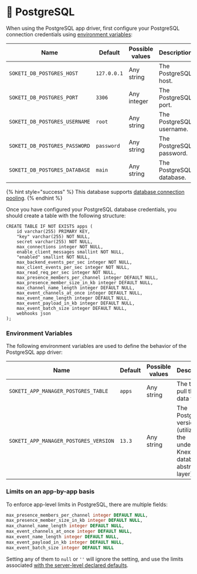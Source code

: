 # 🐘 PostgreSQL

When using the PostgreSQL app driver, first configure your PostgreSQL connection credentials using [environment variables](https://github.com/soketi/docs/blob/0.x/app-management/getting-started/environment-variables.md):

| Name                          | Default     | Possible values | Description              |
| ----------------------------- | ----------- | --------------- | ------------------------ |
| `SOKETI_DB_POSTGRES_HOST`     | `127.0.0.1` | Any string      | The PostgreSQL host.     |
| `SOKETI_DB_POSTGRES_PORT`     | `3306`      | Any integer     | The PostgreSQL port.     |
| `SOKETI_DB_POSTGRES_USERNAME` | `root`      | Any string      | The PostgreSQL username. |
| `SOKETI_DB_POSTGRES_PASSWORD` | `password`  | Any string      | The PostgreSQL password. |
| `SOKETI_DB_POSTGRES_DATABASE` | `main`      | Any string      | The PostgreSQL database. |

{% hint style="success" %}
This database supports [database connection pooling](database-pooling.md).
{% endhint %}

Once you have configured your PostgreSQL database credentials, you should create a table with the following structure:

```
CREATE TABLE IF NOT EXISTS apps (
    id varchar(255) PRIMARY KEY,
    "key" varchar(255) NOT NULL,
    secret varchar(255) NOT NULL,
    max_connections integer NOT NULL,
    enable_client_messages smallint NOT NULL,
    "enabled" smallint NOT NULL,
    max_backend_events_per_sec integer NOT NULL,
    max_client_events_per_sec integer NOT NULL,
    max_read_req_per_sec integer NOT NULL,
    max_presence_members_per_channel integer DEFAULT NULL,
    max_presence_member_size_in_kb integer DEFAULT NULL,
    max_channel_name_length integer DEFAULT NULL,
    max_event_channels_at_once integer DEFAULT NULL,
    max_event_name_length integer DEFAULT NULL,
    max_event_payload_in_kb integer DEFAULT NULL,
    max_event_batch_size integer DEFAULT NULL,
    webhooks json
);
```

### Environment Variables

The following environment variables are used to define the behavior of the PostgreSQL app driver:

| Name                                  | Default | Possible values | Description                                                                          |
| ------------------------------------- | ------- | --------------- | ------------------------------------------------------------------------------------ |
| `SOKETI_APP_MANAGER_POSTGRES_TABLE`   | `apps`  | Any string      | The table to pull the app data from.                                                 |
| `SOKETI_APP_MANAGER_POSTGRES_VERSION` | `13.3`  | Any string      | The PostgreSQL version (utilized by the underlying Knex database abstraction layer). |

### Limits on an app-by-app basis

To enforce app-level limits in PostgreSQL, there are multiple fields:

```sql
max_presence_members_per_channel integer DEFAULT NULL,
max_presence_member_size_in_kb integer DEFAULT NULL,
max_channel_name_length integer DEFAULT NULL,
max_event_channels_at_once integer DEFAULT NULL,
max_event_name_length integer DEFAULT NULL,
max_event_payload_in_kb integer DEFAULT NULL,
max_event_batch_size integer DEFAULT NULL
```

Setting any of them to `null` or `''` will ignore the setting, and use the limits associated [with the server-level declared defaults](../../rate-limiting-and-limits/events-and-channels-limits.md).
